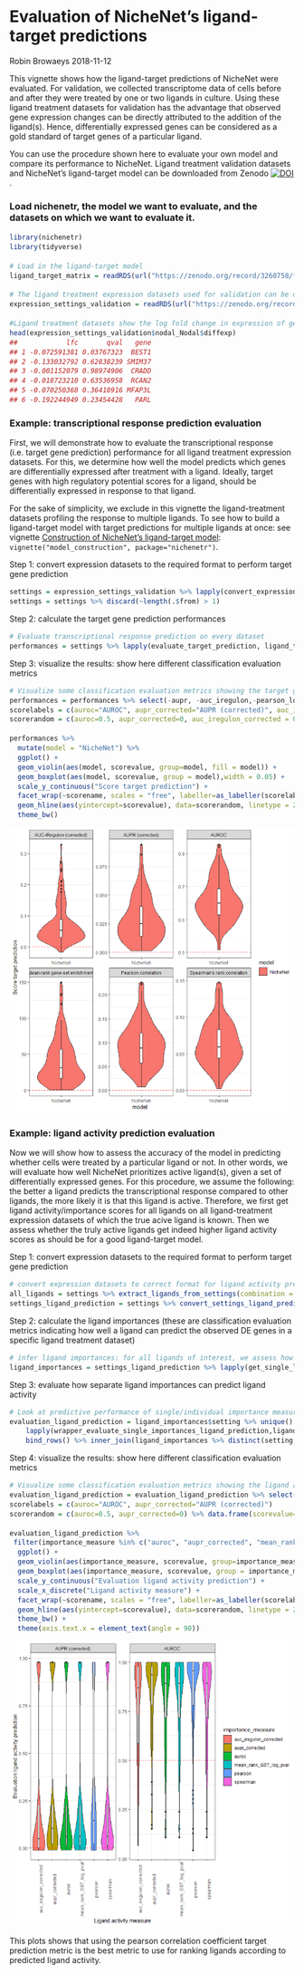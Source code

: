 Evaluation of NicheNet’s ligand-target predictions
================
Robin Browaeys
2018-11-12

<!-- github markdown built using 
rmarkdown::render("vignettes/model_evaluation.Rmd", output_format = "github_document")
-->

This vignette shows how the ligand-target predictions of NicheNet were
evaluated. For validation, we collected transcriptome data of cells
before and after they were treated by one or two ligands in culture.
Using these ligand treatment datasets for validation has the advantage
that observed gene expression changes can be directly attributed to the
addition of the ligand(s). Hence, differentially expressed genes can be
considered as a gold standard of target genes of a particular ligand.

You can use the procedure shown here to evaluate your own model and
compare its performance to NicheNet. Ligand treatment validation
datasets and NicheNet’s ligand-target model can be downloaded from
Zenodo
[![DOI](https://zenodo.org/badge/DOI/10.5281/zenodo.3260758.svg)](https://doi.org/10.5281/zenodo.3260758).

### Load nichenetr, the model we want to evaluate, and the datasets on which we want to evaluate it.

``` r
library(nichenetr)
library(tidyverse)

# Load in the ligand-target model
ligand_target_matrix = readRDS(url("https://zenodo.org/record/3260758/files/ligand_target_matrix.rds"))

# The ligand treatment expression datasets used for validation can be downloaded from Zenodo:
expression_settings_validation = readRDS(url("https://zenodo.org/record/3260758/files/expression_settings.rds"))

#Ligand treatment datasets show the log fold change in expression of genes after treatment with one or more specific ligands. Here: example for the ligand NODAL:
head(expression_settings_validation$nodal_Nodal$diffexp)
##            lfc       qval   gene
## 1 -0.072591381 0.03767323  BEST1
## 2 -0.133032792 0.62838239 SMIM37
## 3 -0.001152079 0.98974906  CRADD
## 4 -0.018723210 0.63536958  RCAN2
## 5 -0.070250368 0.36418916 MFAP3L
## 6 -0.192244949 0.23454428   PARL
```

### Example: transcriptional response prediction evaluation

First, we will demonstrate how to evaluate the transcriptional response
(i.e. target gene prediction) performance for all ligand treatment
expression datasets. For this, we determine how well the model predicts
which genes are differentially expressed after treatment with a ligand.
Ideally, target genes with high regulatory potential scores for a
ligand, should be differentially expressed in response to that ligand.

For the sake of simplicity, we exclude in this vignette the
ligand-treatment datasets profiling the response to multiple ligands. To
see how to build a ligand-target model with target predictions for
multiple ligands at once: see vignette [Construction of NicheNet’s
ligand-target model](model_construction.md):
`vignette("model_construction", package="nichenetr")`.

Step 1: convert expression datasets to the required format to perform
target gene
prediction

``` r
settings = expression_settings_validation %>% lapply(convert_expression_settings_evaluation)
settings = settings %>% discard(~length(.$from) > 1)
```

Step 2: calculate the target gene prediction performances

``` r
# Evaluate transcriptional response prediction on every dataset
performances = settings %>% lapply(evaluate_target_prediction, ligand_target_matrix) %>% bind_rows()
```

Step 3: visualize the results: show here different classification
evaluation
metrics

``` r
# Visualize some classification evaluation metrics showing the target gene prediction performance
performances = performances %>% select(-aupr, -auc_iregulon,-pearson_log_pval,-spearman_log_pval ,-sensitivity_roc, -specificity_roc) %>% gather(key = scorename, value = scorevalue, auroc:spearman)
scorelabels = c(auroc="AUROC", aupr_corrected="AUPR (corrected)", auc_iregulon_corrected = "AUC-iRegulon (corrected)",pearson = "Pearson correlation", spearman = "Spearman's rank correlation",mean_rank_GST_log_pval = "Mean-rank gene-set enrichment")
scorerandom = c(auroc=0.5, aupr_corrected=0, auc_iregulon_corrected = 0, pearson = 0, spearman = 0,mean_rank_GST_log_pval = 0) %>% data.frame(scorevalue=.) %>% rownames_to_column("scorename")

performances %>%
  mutate(model = "NicheNet") %>%
  ggplot() +
  geom_violin(aes(model, scorevalue, group=model, fill = model)) +
  geom_boxplot(aes(model, scorevalue, group = model),width = 0.05) +
  scale_y_continuous("Score target prediction") +
  facet_wrap(~scorename, scales = "free", labeller=as_labeller(scorelabels)) +
  geom_hline(aes(yintercept=scorevalue), data=scorerandom, linetype = 2, color = "red") +
  theme_bw()
```

![](model_evaluation_files/figure-gfm/unnamed-chunk-11-1.png)<!-- -->

### Example: ligand activity prediction evaluation

Now we will show how to assess the accuracy of the model in predicting
whether cells were treated by a particular ligand or not. In other
words, we will evaluate how well NicheNet prioritizes active ligand(s),
given a set of differentially expressed genes. For this procedure, we
assume the following: the better a ligand predicts the transcriptional
response compared to other ligands, the more likely it is that this
ligand is active. Therefore, we first get ligand activity/importance
scores for all ligands on all ligand-treatment expression datasets of
which the true acive ligand is known. Then we assess whether the truly
active ligands get indeed higher ligand activity scores as should be for
a good ligand-target model.

Step 1: convert expression datasets to the required format to perform
target gene
prediction

``` r
# convert expression datasets to correct format for ligand activity prediction
all_ligands = settings %>% extract_ligands_from_settings(combination = FALSE) %>% unlist()
settings_ligand_prediction = settings %>% convert_settings_ligand_prediction(all_ligands = all_ligands, validation = TRUE)
```

Step 2: calculate the ligand importances (these are classification
evaluation metrics indicating how well a ligand can predict the observed
DE genes in a specific ligand treatment
dataset)

``` r
# infer ligand importances: for all ligands of interest, we assess how well a ligand explains the differential expression in a specific datasets (and we do this for all datasets).
ligand_importances = settings_ligand_prediction %>% lapply(get_single_ligand_importances,ligand_target_matrix) %>% bind_rows()
```

Step 3: evaluate how separate ligand importances can predict ligand
activity

``` r
# Look at predictive performance of single/individual importance measures to predict ligand activity: of all ligands tested, the ligand that is truly active in a dataset should get the highest activity score (i.e. best target gene prediction performance)
evaluation_ligand_prediction = ligand_importances$setting %>% unique() %>% lapply(function(x){x}) %>%
    lapply(wrapper_evaluate_single_importances_ligand_prediction,ligand_importances) %>%
    bind_rows() %>% inner_join(ligand_importances %>% distinct(setting,ligand))
```

Step 4: visualize the results: show here different classification
evaluation
metrics

``` r
# Visualize some classification evaluation metrics showing the ligand activity prediction performance
evaluation_ligand_prediction = evaluation_ligand_prediction %>% select(-aupr, -sensitivity_roc, -specificity_roc, -pearson, -spearman, -mean_rank_GST_log_pval) %>% gather(key = scorename, value = scorevalue, auroc:aupr_corrected)
scorelabels = c(auroc="AUROC", aupr_corrected="AUPR (corrected)")
scorerandom = c(auroc=0.5, aupr_corrected=0) %>% data.frame(scorevalue=.) %>% rownames_to_column("scorename")

evaluation_ligand_prediction %>%
 filter(importance_measure %in% c("auroc", "aupr_corrected", "mean_rank_GST_log_pval", "auc_iregulon_corrected", "pearson", "spearman")) %>%
  ggplot() +
  geom_violin(aes(importance_measure, scorevalue, group=importance_measure, fill = importance_measure)) +
  geom_boxplot(aes(importance_measure, scorevalue, group = importance_measure),width = 0.1) +
  scale_y_continuous("Evaluation ligand activity prediction") +
  scale_x_discrete("Ligand activity measure") +
  facet_wrap(~scorename, scales = "free", labeller=as_labeller(scorelabels)) +
  geom_hline(aes(yintercept=scorevalue), data=scorerandom, linetype = 2, color = "red") +
  theme_bw() +
  theme(axis.text.x = element_text(angle = 90))
```

![](model_evaluation_files/figure-gfm/unnamed-chunk-15-1.png)<!-- -->

This plots shows that using the pearson correlation coefficient target
prediction metric is the best metric to use for ranking ligands
according to predicted ligand activity.
